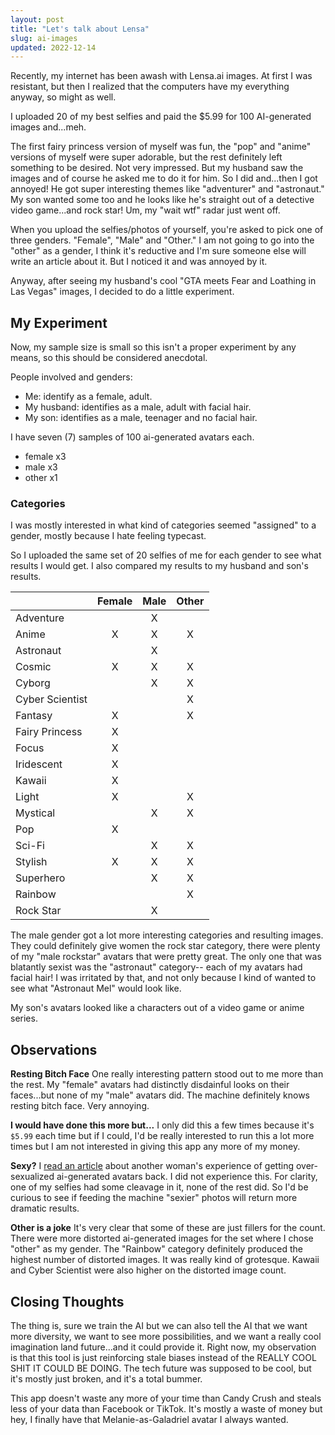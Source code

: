 ```yaml
---
layout: post
title: "Let's talk about Lensa"
slug: ai-images
updated: 2022-12-14
---
```


Recently, my internet has been awash with Lensa.ai images. At first I was resistant, but then I realized that the computers have my everything anyway, so might as well.

I uploaded 20 of my best selfies and paid the $5.99 for 100 AI-generated images and...meh.

The first fairy princess version of myself was fun, the "pop" and "anime" versions of myself were super adorable, but the rest definitely left something to be desired. Not very impressed. But my husband saw the images and of course he asked me to do it for him. So I did and...then I got annoyed! He got super interesting themes like "adventurer" and "astronaut." My son wanted some too and he looks like he's straight out of a detective video game...and rock star! Um, my "wait wtf" radar just went off.

When you upload the selfies/photos of yourself, you're asked to pick one of three genders. "Female", "Male" and "Other." I am not going to go into the "other" as a gender, I think it's reductive and I'm sure someone else will write an article about it. But I noticed it and was annoyed by it.

Anyway, after seeing my husband's cool "GTA meets Fear and Loathing in Las Vegas" images, I decided to do a little experiment.

## My Experiment

Now, my sample size is small so this isn't a proper experiment by any means, so this should be considered anecdotal.

People involved and genders:

- Me: identify as a female, adult.
- My husband: identifies as a male, adult with facial hair.
- My son: identifies as a male, teenager and no facial hair.

I have seven (7) samples of 100 ai-generated avatars each.

- female x3
- male x3
- other x1

### Categories

I was mostly interested in what kind of categories seemed "assigned" to a gender, mostly because I hate feeling typecast.

So I uploaded the same set of 20 selfies of me for each gender to see what results I would get. I also compared my results to my husband and son's results.

|                 | Female   | Male   |   Other |
|-----------------|:--------:|:------:|:-------:|
| Adventure       |          |X       |         |
| Anime           |X         |X       |X        |
| Astronaut       |          |X       |         |
| Cosmic          |X         |X       |X        |
| Cyborg          |          |X       |X        |
| Cyber Scientist |          |        |X        |
| Fantasy         |X         |        |X        |
| Fairy Princess  |X         |        |         |
| Focus           |X         |        |         |
| Iridescent      |X         |        |         |
| Kawaii          |X         |        |         |
| Light           |X         |        |X        |
| Mystical        |          |X       |X        |
| Pop             |X         |        |         |
| Sci-Fi          |          |X       |X        |
| Stylish         |X         |X       |X        |
| Superhero       |          |X       |X        |
| Rainbow         |          |        |X        |
| Rock Star       |          |X       |         |

The male gender got a lot more interesting categories and resulting images. They could definitely give women the rock star category, there were plenty of my "male rockstar" avatars that were pretty great. The only one that was blatantly sexist was the "astronaut" category-- each of my avatars had facial hair! I was irritated by that, and not only because I kind of wanted to see what "Astronaut Mel" would look like.

My son's avatars looked like a characters out of a video game or anime series.

## Observations

**Resting Bitch Face** One really interesting pattern stood out to me more than the rest. My "female" avatars had distinctly disdainful looks on their faces...but none of my "male" avatars did. The machine definitely knows resting bitch face. Very annoying.

**I would have done this more but...** I only did this a few times because it's `$5.99` each time but if I could, I'd be really interested to run this a lot more times but I am not interested in giving this app any more of my money. 

**Sexy?** I [read an article](https://www.technologyreview.com/2022/12/12/1064751/the-viral-ai-avatar-app-lensa-undressed-me-without-my-consent/) about another woman's experience of getting over-sexualized ai-generated avatars back. I did not experience this. For clarity, one of my selfies had some cleavage in it, none of the rest did. So I'd be curious to see if feeding the machine "sexier" photos will return more dramatic results.

**Other is a joke** It's very clear that some of these are just fillers for the count. There were more distorted ai-generated images for the set where I chose "other" as my gender. The "Rainbow" category definitely produced the highest number of distorted images. It was really kind of grotesque. Kawaii and Cyber Scientist were also higher on the distorted image count.

## Closing Thoughts

The thing is, sure we train the AI but we can also tell the AI that we want more diversity, we want to see more possibilities, and we want a really cool imagination land future...and it could provide it. Right now, my observation is that this tool is just reinforcing stale biases instead of the REALLY COOL SHIT IT COULD BE DOING. The tech future was supposed to be cool, but it's mostly just broken, and it's a total bummer.

This app doesn't waste any more of your time than Candy Crush and steals less of your data than Facebook or TikTok. It's mostly a waste of money but hey, I finally have that Melanie-as-Galadriel avatar I always wanted.
